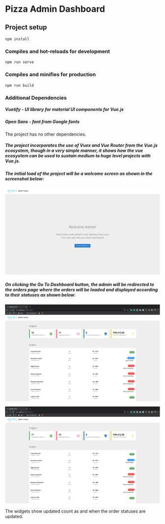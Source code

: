 # Pizza Admin Dashboard



## Project setup

```
npm install
```

### Compiles and hot-reloads for development

```
npm run serve
```

### Compiles and minifies for production

```
npm run build
```



### Additional Dependencies

##### Vuetify - UI library for material UI components for Vue.js

##### Open Sans - font from Google fonts

The project has no other dependencies.



##### The project incorporates the use of Vuex and Vue Router from the Vue.js ecosystem, though in a very simple manner, it shows how the vue ecosystem can be used to sustain medium to huge level projects with Vue.js.



##### The initial load of the project will be a welcome screen as shown in the screenshot below:

![Welcome Screen](images/welcome.png)



##### On clicking the Go To Dashboard button, the admin will be redirected to the orders page where the orders will be loaded and displayed according to their statuses as shown below:

![Orders1](images/orders1.png)

![Orders2](images/orders2.png)


The widgets show updated count as and when the order statuses are updated.

